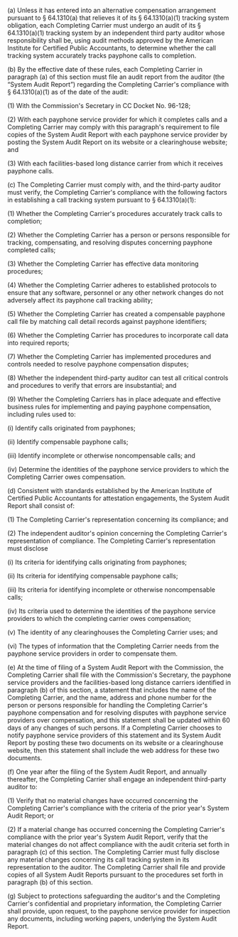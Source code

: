 (a) Unless it has entered into an alternative compensation arrangement pursuant to § 64.1310(a) that relieves it of its § 64.1310(a)(1) tracking system obligation, each Completing Carrier must undergo an audit of its § 64.1310(a)(1) tracking system by an independent third party auditor whose responsibility shall be, using audit methods approved by the American Institute for Certified Public Accountants, to determine whether the call tracking system accurately tracks payphone calls to completion.

(b) By the effective date of these rules, each Completing Carrier in paragraph (a) of this section must file an audit report from the auditor (the “System Audit Report”) regarding the Completing Carrier's compliance with § 64.1310(a)(1) as of the date of the audit:
              

(1) With the Commission's Secretary in CC Docket No. 96-128;

(2) With each payphone service provider for which it completes calls and a Completing Carrier may comply with this paragraph's requirement to file copies of the System Audit Report with each payphone service provider by posting the System Audit Report on its website or a clearinghouse website; and

(3) With each facilities-based long distance carrier from which it receives payphone calls.

(c) The Completing Carrier must comply with, and the third-party auditor must verify, the Completing Carrier's compliance with the following factors in establishing a call tracking system pursuant to § 64.1310(a)(1):

(1) Whether the Completing Carrier's procedures accurately track calls to completion;

(2) Whether the Completing Carrier has a person or persons responsible for tracking, compensating, and resolving disputes concerning payphone completed calls;

(3) Whether the Completing Carrier has effective data monitoring procedures;

(4) Whether the Completing Carrier adheres to established protocols to ensure that any software, personnel or any other network changes do not adversely affect its payphone call tracking ability;

(5) Whether the Completing Carrier has created a compensable payphone call file by matching call detail records against payphone identifiers;

(6) Whether the Completing Carrier has procedures to incorporate call data into required reports;

(7) Whether the Completing Carrier has implemented procedures and controls needed to resolve payphone compensation disputes;

(8) Whether the independent third-party auditor can test all critical controls and procedures to verify that errors are insubstantial; and

(9) Whether the Completing Carriers has in place adequate and effective business rules for implementing and paying payphone compensation, including rules used to:

(i) Identify calls originated from payphones;

(ii) Identify compensable payphone calls;

(iii) Identify incomplete or otherwise noncompensable calls; and

(iv) Determine the identities of the payphone service providers to which the Completing Carrier owes compensation.

(d) Consistent with standards established by the American Institute of Certified Public Accountants for attestation engagements, the System Audit Report shall consist of:

(1) The Completing Carrier's representation concerning its compliance; and

(2) The independent auditor's opinion concerning the Completing Carrier's representation of compliance. The Completing Carrier's representation must disclose

(i) Its criteria for identifying calls originating from payphones;

(ii) Its criteria for identifying compensable payphone calls;

(iii) Its criteria for identifying incomplete or otherwise noncompensable calls;

(iv) Its criteria used to determine the identities of the payphone service providers to which the completing carrier owes compensation;

(v) The identity of any clearinghouses the Completing Carrier uses; and

(vi) The types of information that the Completing Carrier needs from the payphone service providers in order to compensate them.

(e) At the time of filing of a System Audit Report with the Commission, the Completing Carrier shall file with the Commission's Secretary, the payphone service providers and the facilities-based long distance carriers identified in paragraph (b) of this section, a statement that includes the name of the Completing Carrier, and the name, address and phone number for the person or persons responsible for handling the Completing Carrier's payphone compensation and for resolving disputes with payphone service providers over compensation, and this statement shall be updated within 60 days of any changes of such persons. If a Completing Carrier chooses to notify payphone service providers of this statement and its System Audit Report by posting these two documents on its website or a clearinghouse website, then this statement shall include the web address for these two documents.

(f) One year after the filing of the System Audit Report, and annually thereafter, the Completing Carrier shall engage an independent third-party auditor to:

(1) Verify that no material changes have occurred concerning the Completing Carrier's compliance with the criteria of the prior year's System Audit Report; or

(2) If a material change has occurred concerning the Completing Carrier's compliance with the prior year's System Audit Report, verify that the material changes do not affect compliance with the audit criteria set forth in paragraph (c) of this section. The Completing Carrier must fully disclose any material changes concerning its call tracking system in its representation to the auditor. The Completing Carrier shall file and provide copies of all System Audit Reports pursuant to the procedures set forth in paragraph (b) of this section.

(g) Subject to protections safeguarding the auditor's and the Completing Carrier's confidential and proprietary information, the Completing Carrier shall provide, upon request, to the payphone service provider for inspection any documents, including working papers, underlying the System Audit Report.

